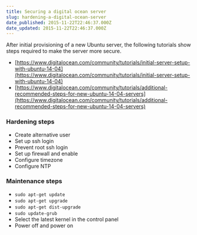 ```yaml
---
title: Securing a digital ocean server
slug: hardening-a-digital-ocean-server
date_published: 2015-11-22T22:46:37.000Z
date_updated: 2015-11-22T22:46:37.000Z
---
```


After initial provisioning of a new Ubuntu server, the following tutorials show steps required to make the server more secure.

- [https://www.digitalocean.com/community/tutorials/initial-server-setup-with-ubuntu-14-04](https://www.digitalocean.com/community/tutorials/initial-server-setup-with-ubuntu-14-04)
- [https://www.digitalocean.com/community/tutorials/additional-recommended-steps-for-new-ubuntu-14-04-servers](https://www.digitalocean.com/community/tutorials/additional-recommended-steps-for-new-ubuntu-14-04-servers)

### Hardening steps

- Create alternative user
- Set up ssh login
- Prevent root ssh login
- Set up firewall and enable
- Configure timezone
- Configure NTP

### Maintenance steps

- `sudo apt-get update`
- `sudo apt-get upgrade`
- `sudo apt-get dist-upgrade`
- `sudo update-grub`
- Select the latest kernel in the control panel
- Power off and power on
